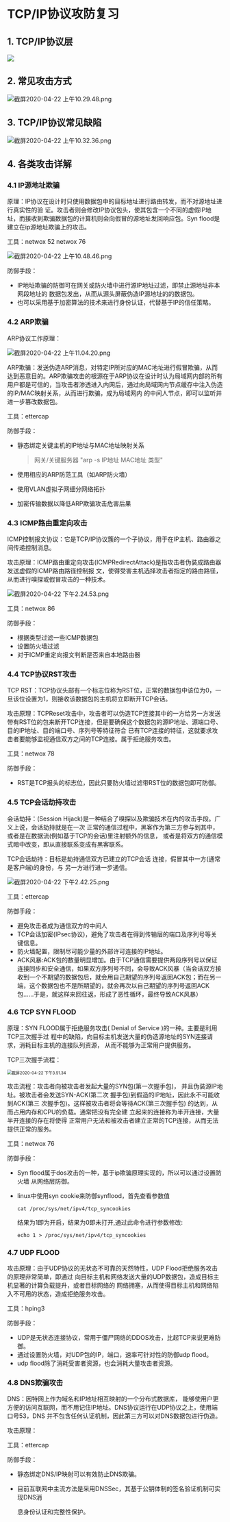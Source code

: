 # TCP/IP协议攻防复习

## 1. TCP/IP协议层

<img src="./screenshot/截屏2020-04-22 上午10.22.26.png">

##  2. 常见攻击方式

<img src="./screenshot/截屏2020-04-22 上午10.29.48.png" alt="截屏2020-04-22 上午10.29.48.png"/>

## 3. TCP/IP协议常见缺陷

<img src="./screenshot/截屏2020-04-22 上午10.32.36.png" alt="截屏2020-04-22 上午10.32.36.png"/>

## 4. 各类攻击详解

### 4.1 IP源地址欺骗

原理：IP协议在设计时只使用数据包中的目标地址进行路由转发，而不对源地址进行真实性的验 证。攻击者则会修改IP协议包头，使其包含一个不同的虚假IP地址，而接收到欺骗数据包的计算机则会向假冒的源地址发回响应包。Syn flood是建立在ip源地址欺骗上的攻击。

工具：netwox 52     netwox 76

<img src="./screenshot/截屏2020-04-22 上午10.48.46.png" alt="截屏2020-04-22 上午10.48.46.png"/>

防御手段：

- IP地址欺骗的防御可在网关或防火墙中进行源IP地址过滤，即禁止源地址非本网段地址的 数据包发出，从而从源头屏蔽伪造IP源地址的的数据包。
- 也可以采用基于加密算法的技术来进行身份认证，代替基于IP的信任策略。

### 4.2 ARP欺骗

ARP协议工作原理：

<img src="./screenshot/截屏2020-04-22 上午11.04.20.png" alt="截屏2020-04-22 上午11.04.20.png"/>

ARP欺骗：发送伪造ARP消息，对特定IP所对应的MAC地址进行假冒欺骗，从而达到恶意目的。ARP欺骗攻击的根源在于ARP协议在设计时认为局域网内部的所有用户都是可信的，当攻击者渗透进入内网后，通过向局域网内节点缓存中注入伪造的IP/MAC映射关系，从而进行欺骗，成为局域网内 的中间人节点，即可以监听并进一步篡改数据包。

工具：ettercap

防御手段：

- 静态绑定关键主机的IP地址与MAC地址映射关系

  > 网关/关键服务器
  >  "arp -s IP地址 MAC地址 类型"

- 使用相应的ARP防范工具（如ARP防火墙）
- 使用VLAN虚拟子网细分网络拓扑
- 加密传输数据以降低ARP欺骗攻击危害后果

### 4.3 ICMP路由重定向攻击

ICMP控制报文协议：它是TCP/IP协议簇的一个子协议，用于在IP主机、路由器之间传递控制消息。

攻击原理：ICMP路由重定向攻击(ICMPRedirectAttack)是指攻击者伪装成路由器发送虚假的ICMP路由路径控制报 文，使得受害主机选择攻击者指定的路由路径，从而进行嗅探或假冒攻击的一种技术。

<img src="./screenshot/截屏2020-04-22 下午2.24.53.png" alt="截屏2020-04-22 下午2.24.53.png"/>

工具：netwox 86

防御手段：

- 根据类型过滤一些ICMP数据包
- 设置防火墙过滤
- 对于ICMP重定向报文判断是否来自本地路由器

### 4.4 TCP协议RST攻击

TCP RST：TCP协议头部有一个标志位称为RST位，正常的数据包中该位为0，一旦该位设置为1，则接收该数据包的主机将立即断开TCP会话。

攻击原理：TCPReset攻击中，攻击者可以伪造TCP连接其中的一方给另一方发送带有RST位的包来断开TCP连接，但是要确保这个数据包的源IP地址、源端口号、目的IP地址、目的端口号、序列号等特征符合 已有TCP连接的特征，这就要求攻击者要能够监视通信双方之间的TCP连接。属于拒绝服务攻击。

工具：netwox 78

防御手段：

- RST是TCP报头的标志位，因此只要防火墙过滤带RST位的数据包即可防御。

### 4.5 TCP会话劫持攻击

会话劫持：(Session Hijack)是一种结合了嗅探以及欺骗技术在内的攻击手段。广义上说，会话劫持就是在一次 正常的通信过程中，黑客作为第三方参与到其中，或者是在数据流(例如基于TCP的会话)里注射额外的信息， 或者是将双方的通信模式暗中改变，即从直接联系变成有黑客联系。

TCP会话劫持：目标是劫持通信双方已建立的TCP会话 连接，假冒其中一方(通常是客户端)的身份，与 另一方进行进一步通信。

<img src="./screenshot/截屏2020-04-22 下午2.42.25.png" alt="截屏2020-04-22 下午2.42.25.png"/>

工具：ettercap

防御手段：

- 避免攻击者成为通信双方的中间人
- TCP会话加密(IPsec协议)，避免了攻击者在得到传输层的端口及序列号等关键信息。
- 防火墙配置，限制尽可能少量的外部许可连接的IP地址。
- ACK风暴:ACK包的数量明显增加。由于TCP通信需要提供两段序列号以保证连接同步和安全通信，如果双方序列号不同，会导致ACK风暴（当会话双方接收到一个不期望的数据包后，就会用自己期望的序列号返回ACK包；而在另一端，这个数据包也不是所期望的，就会再次以自己期望的序列号返回ACK包……于是，就这样来回往返，形成了恶性循环，最终导致ACK风暴）

### 4.6 TCP SYN FLOOD

原理：SYN FLOOD属于拒绝服务攻击( Denial of Service )的一种。主要是利用TCP三次握手过 程中的缺陷，向目标主机发送大量的伪造源地址的SYN连接请求，消耗目标主机的连接队列资源， 从而不能够为正常用户提供服务。

TCP三次握手流程：

<img src="./screenshot/截屏2020-04-22 下午3.51.34.png" alt="截屏2020-04-22 下午3.51.34" style="zoom:67%;" />

攻击流程：攻击者向被攻击者发起大量的SYN包(第一次握手包)， 并且伪装源IP地址。被攻击者会发送SYN-ACK(第二次 握手包)到假造的IP地址，因此永不可能收到ACK(第三 次握手包)。这样被攻击者将会等待ACK(第三次握手包) 的达到，从而占用内存和CPU的负载。通常把没有完全建 立起来的连接称为半开连接，大量半开连接的存在将使得 正常用户无法和被攻击者建立正常的TCP连接，从而无法提供正常的服务。

工具：netwox 76

防御手段：

- Syn flood属于dos攻击的一种，基于ip欺骗原理实现的，所以可以通过设置防火墙 从网络层防御。

- linux中使用syn cookie来防御synflood，首先查看参数值 

  ```shell
  cat /proc/sys/net/ipv4/tcp_syncookies 
  ```

  结果为1即为开启，结果为0即未打开,通过此命令进行参数修改: 

  ```shell
  echo 1 > /proc/sys/net/ipv4/tcp_syncookies
  ```

### 4.7 UDP FLOOD

攻击原理：由于UDP协议的无状态不可靠的天然特性，UDP Flood拒绝服务攻击的原理非常简单，即通过 向目标主机和网络发送大量的UDP数据包，造成目标主机显著的计算负载提升，或者目标网络的 网络拥塞，从而使得目标主机和网络陷入不可用的状态，造成拒绝服务攻击。

工具：hping3

防御手段：

- UDP是无状态连接协议，常用于僵尸网络的DDOS攻击，比起TCP来说更难防御。
- 通过设置防火墙，对UDP包的IP，端口，速率可针对性的防御udp flood。
- udp flood除了消耗受害者资源，也会消耗大量攻击者资源。

### 4.8 DNS欺骗攻击

DNS：因特网上作为域名和IP地址相互映射的一个分布式数据库， 能够使用户更方便的访问互联网，而不用记住IP地址。DNS协议运行在UDP协议之上，使用端口号53，DNS 并不包含任何认证机制，因此第三方可以对DNS数据包进行伪造。

攻击原理：

工具：ettercap

防御手段：

- 静态绑定DNS/IP映射可以有效防止DNS欺骗。

- 目前互联网中主流方法是采用DNSSec，其基于公钥体制的签名验证机制可实现DNS消

  息身份认证和完整性保护。
